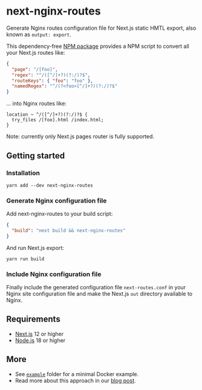 # next-nginx-routes

Generate Nginx routes configuration file for Next.js static HMTL export, also known as `output: export`.

This dependency-free [NPM package](https://www.npmjs.com/package/next-nginx-routes) provides a NPM script to convert all your Next.js routes like:

```json
{
  "page": "/[foo]",
  "regex": "^/([^/]+?)(?:/)?$",
  "routeKeys": { "foo": "foo" },
  "namedRegex": "^/(?<foo>[^/]+?)(?:/)?$"
}
```

... into Nginx routes like:

```nginx
location ~ ^/([^/]+?)(?:/)?$ {
  try_files /[foo].html /index.html;
}
```

Note: currently only Next.js pages router is fully supported.

## Getting started

### Installation

```shell
yarn add --dev next-nginx-routes
```

### Generate Nginx configuration file

Add next-nginx-routes to your build script:

```json
{
  "build": "next build && next-nginx-routes"
}
```

And run Next.js export:

```shell
yarn run build
```

### Include Nginx configuration file

Finally include the generated configuration file `next-routes.conf` in your Nginx site configuration file and make the Next.js `out` directory available to Nginx.

## Requirements

- [Next.js](https://nextjs.org) 12 or higher
- [Node.js](https://nodejs.org) 18 or higher

## More

- See [`example`](https://github.com/geops/next-nginx-routes/tree/main/example) folder for a minimal Docker example.
- Read more about this approach in our [blog post](https://geops.ch/en/blog/next-nginx-routes).
